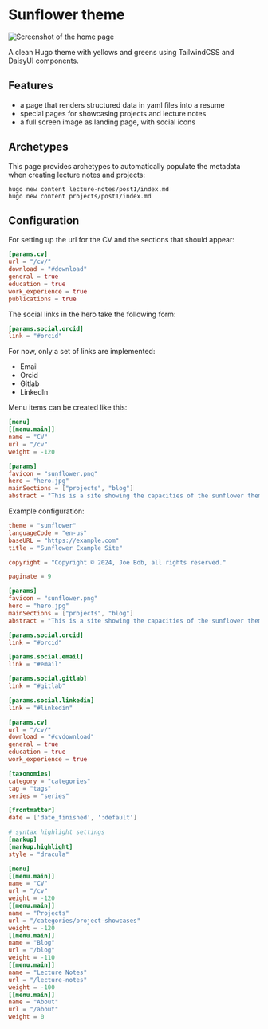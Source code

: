 # Sunflower theme

![Screenshot of the home page](images/screenshot.png)

A clean Hugo theme with yellows and greens using TailwindCSS and DaisyUI components.

## Features

- a page that renders structured data in yaml files into a resume
- special pages for showcasing projects and lecture notes
- a full screen image as landing page, with social icons

## Archetypes

This page provides archetypes to automatically populate the metadata when creating lecture notes and projects:
```shell
hugo new content lecture-notes/post1/index.md
hugo new content projects/post1/index.md
```

## Configuration

For setting up the url for the CV and the sections that should appear:
```toml
[params.cv]
url = "/cv/"
download = "#download"
general = true
education = true
work_experience = true
publications = true
```

The social links in the hero take the following form:
```toml
[params.social.orcid]
link = "#orcid"
```
For now, only a set of links are implemented:
- Email
- Orcid
- Gitlab
- LinkedIn

Menu items can be created like this:
```toml
[menu]
[[menu.main]]
name = "CV"
url = "/cv"
weight = -120
```


```toml
[params]
favicon = "sunflower.png"
hero = "hero.jpg"
mainSections = ["projects", "blog"]
abstract = "This is a site showing the capacities of the sunflower theme for hugo."
```

Example configuration:
```toml
theme = "sunflower"
languageCode = "en-us"
baseURL = "https://example.com"
title = "Sunflower Example Site"

copyright = "Copyright © 2024, Joe Bob, all rights reserved."

paginate = 9

[params]
favicon = "sunflower.png"
hero = "hero.jpg"
mainSections = ["projects", "blog"]
abstract = "This is a site showing the capacities of the sunflower theme for hugo."

[params.social.orcid]
link = "#orcid"

[params.social.email]
link = "#email"

[params.social.gitlab]
link = "#gitlab"

[params.social.linkedin]
link = "#linkedin"

[params.cv]
url = "/cv/"
download = "#cvdownload"
general = true
education = true
work_experience = true

[taxonomies]
category = "categories"
tag = "tags"
series = "series"

[frontmatter]
date = ['date_finished', ':default']

# syntax highlight settings
[markup]
[markup.highlight]
style = "dracula"

[menu]
[[menu.main]]
name = "CV"
url = "/cv"
weight = -120
[[menu.main]]
name = "Projects"
url = "/categories/project-showcases"
weight = -120
[[menu.main]]
name = "Blog"
url = "/blog"
weight = -110
[[menu.main]]
name = "Lecture Notes"
url = "/lecture-notes"
weight = -100
[[menu.main]]
name = "About"
url = "/about"
weight = 0
```
